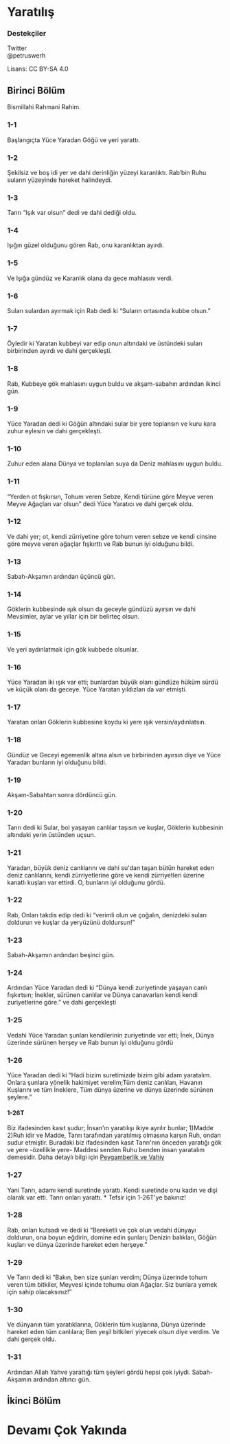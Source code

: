 # Yaratılış

### Destekçiler
Twitter  
@petruswerh   

Lisans: CC BY-SA 4.0


## Birinci Bölüm

Bismillahi Rahmani Rahim.

### 1-1

Başlangıçta Yüce Yaradan Göğü ve yeri yarattı.

### 1-2

Şekilsiz ve boş idi yer ve dahi derinliğin yüzeyi karanlıktı. Rab’bin Ruhu suların yüzeyinde hareket halindeydi.

### 1-3

Tanrı “Işık var olsun” dedi ve dahi dediği oldu.

### 1-4

Işığın güzel olduğunu gören Rab, onu karanlıktan ayırdı.

### 1-5

Ve Işığa gündüz ve Karanlık olana da gece mahlasını verdi.

### 1-6

Suları sulardan ayırmak için Rab dedi ki “Suların ortasında kubbe olsun.”

### 1-7

Öyledir ki Yaratan kubbeyi var edip onun altındaki ve üstündeki suları birbirinden ayırdı ve dahi gerçekleşti.

### 1-8

Rab, Kubbeye gök mahlasını uygun buldu ve akşam-sabahın ardından ikinci gün.

### 1-9

Yüce Yaradan dedi ki Göğün altındaki sular bir yere toplansın ve kuru kara zuhur eylesin ve dahi gerçekleşti.

### 1-10

Zuhur eden alana Dünya ve toplanılan suya da Deniz mahlasını uygun buldu.

### 1-11

“Yerden ot fışkırsın, Tohum veren Sebze, Kendi türüne göre Meyve veren Meyve Ağaçları var olsun” dedi Yüce Yaratıcı ve dahi gerçek oldu.

### 1-12

Ve dahi yer; ot, kendi zürriyetine göre tohum veren sebze ve kendi cinsine göre meyve veren ağaçlar fışkırttı ve Rab bunun iyi olduğunu bildi.

### 1-13

Sabah-Akşamın ardından üçüncü gün.

### 1-14

Göklerin kubbesinde ışık olsun da geceyle gündüzü ayırsın ve dahi Mevsimler, aylar ve yıllar için bir belirteç olsun.

### 1-15

Ve yeri aydınlatmak için gök kubbede olsunlar.

### 1-16

Yüce Yaradan iki ışık var etti; bunlardan büyük olanı gündüze hüküm sürdü ve küçük olanı da geceye. Yüce Yaratan yıldızları da var etmişti.

### 1-17

Yaratan onları Göklerin kubbesine koydu ki yere ışık versin/aydınlatsın.

### 1-18

Gündüz ve Geceyi egemenlik altına alsın ve birbirinden ayırsın diye ve Yüce Yaradan bunların iyi olduğunu bildi.

### 1-19

Akşam-Sabahtan sonra dördüncü gün.

### 1-20

Tanrı dedi ki Sular, bol yaşayan canlılar taşısın ve kuşlar, Göklerin kubbesinin altındaki yerin üstünden uçsun.

### 1-21

Yaradan, büyük deniz canlılarını ve dahi su'dan taşan bütün hareket eden deniz canlılarını, kendi zürriyetlerine göre ve kendi zürriyetleri üzerine kanatlı kuşları var ettirdi. O, bunların iyi olduğunu gördü.

### 1-22

Rab, Onları takdis edip dedi ki “verimli olun ve çoğalın, denizdeki suları doldurun ve kuşlar da yeryüzünü doldursun!”

### 1-23

Sabah-Akşamın ardından beşinci gün.

### 1-24
Ardından Yüce Yaradan dedi ki “Dünya kendi zuriyetinde yaşayan canlı fışkırtsın; İnekler, sürünen canlılar ve Dünya canavarları kendi kendi zuriyetlerine göre.” ve dahi gerçekleşti

### 1-25
Vedahi Yüce Yaradan şunları kendilerinin zuriyetinde var etti; İnek, Dünya üzerinde sürünen herşey ve Rab bunun iyi olduğunu gördü

### 1-26
Yüce Yaradan dedi ki “Hadi bizim suretimizde bizim gibi adam yaratalım. Onlara şunlara yönelik hakimiyet verelim;Tüm deniz canlıları, Havanın Kuşlarını ve tüm İneklere, Tüm dünya üzerine ve dünya üzerinde sürünen şeylere.”

#### 1-26T
Biz ifadesinden kasıt şudur; İnsan'ın yaratılışı ikiye ayrılır bunlar; 1)Madde 2)Ruh idir ve Madde, Tanrı tarafından yaratılmış olmasına karşın Ruh, ondan sudur etmiştir. Buradaki biz ifadesinden kasıt Tanrı'nın önceden yaratığı gök ve yere -özellikle yere- Maddesi senden Ruhu benden insan yaratalım demesidir. Daha detaylı bilgi için [Peygamberlik ve Vahiy](https://padrosum.github.io/yazılar/nubuvvet-vahiy.html) 

### 1-27
Yani Tanrı, adamı kendi suretinde yarattı. Kendi suretinde onu kadın ve dişi olarak var etti. Tanrı onları yarattı.
*
Tefsir için 1-26T'ye bakınız!

### 1-28
Rab, onları kutsadı ve dedi ki “Bereketli ve çok olun vedahi dünyayı doldurun, ona boyun eğdirin, domine edin şunları; Denizin balıkları, Göğün kuşları ve dünya üzerinde hareket eden herşeye.”

### 1-29
Ve Tanrı dedi ki “Bakın, ben size şunları verdim; Dünya üzerinde tohum veren tüm bitkiler, Meyvesi içinde tohumu olan Ağaçlar. Siz bunlara yemek için sahip olacaksınız!”

### 1-30
Ve dünyanın tüm yaratıklarına, Göklerin tüm kuşlarına, Dünya üzerinde hareket eden tüm canlılara; Ben yeşil bitkileri yiyecek olsun diye verdim. Ve dahi gerçek oldu. 
### 1-31
Ardından Allah Yahve yarattığı tüm şeyleri gördü hepsi çok iyiydi. Sabah-Akşamın ardından altıncı gün.

## İkinci Bölüm



# Devamı Çok Yakında
